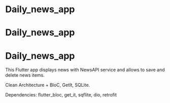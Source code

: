 # Daily_news_app
# Daily_news_app
# Daily_news_app

This Flutter app displays news with NewsAPI service and allows to save and delete news items.

<p>Clean Architecture + BloC, GetIt, SQLite.</p>
<p>Dependencies: flutter_bloc, get_it, sqflite, dio, retrofit</p>
